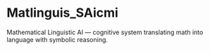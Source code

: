# Matlinguis_SAicmi
Mathematical Linguistic AI — cognitive system translating math into language with symbolic reasoning.
